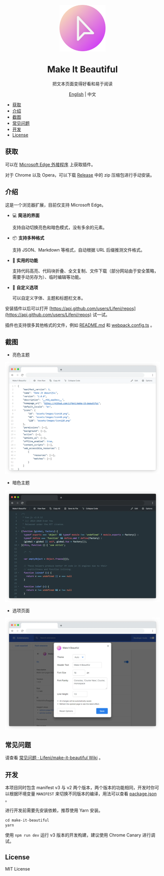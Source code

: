 <p align="center">
  <img width="150px" alt="Logo" src="src/assets/images/logo.svg" />
</p>

<h1 align="center">Make It Beautiful</h1>
<p align="center">把文本页面变得好看和易于阅读</p>
<p align="center"><a href="README.md">English</a> | 中文</p>

- [获取](#获取)
- [介绍](#介绍)
- [截图](#截图)
- [常见问题](#常见问题)
- [开发](#开发)
- [License](#license)

## 获取

可以在 [Microsoft Edge 外接程序](https://microsoftedge.microsoft.com/addons/detail/make-it-beautiful/jjgkadobhgomjcppaojffnlooknkkodd) 上获取插件。

对于 Chrome 以及 Opera，可以下载 [Release](https://github.com/Lifeni/make-it-beautiful/releases) 中的 zip 压缩包进行手动安装。

## 介绍

这是一个浏览器扩展，目前仅支持 Microsoft Edge。

- 💻 **简洁的界面**

  支持自动切换亮色和暗色模式，没有多余的元素。

- 📦 **支持多种格式**

  支持 JSON、Markdown 等格式，自动根据 URL 后缀推测文件格式。

- 💾 **实用的功能**

  支持代码高亮、代码块折叠、全文复制、文件下载（部分网站由于安全策略，需要手动另存为）、临时编辑等功能。

- 🎨 **自定义选项**

  可以自定义字体、主题和标题栏文本。

安装插件以后可以打开 [https://api.github.com/users/Lifeni/repos](https://api.github.com/users/Lifeni/repos) 试一试。

插件也支持很多其他格式的文件，例如 [README.md](https://raw.githubusercontent.com/Lifeni/make-it-beautiful/master/README.md) 和 [webpack.config.ts](https://raw.githubusercontent.com/Lifeni/make-it-beautiful/master/webpack.config.ts) 。

## 截图

- 亮色主题

![亮色主题](docs/light-mac.webp)

- 暗色主题

![暗色主题](docs/dark-mac.webp)

- 选项页面

![选项页面](docs/options-mac.webp)

## 常见问题

请查看 [常见问题 · Lifeni/make-it-beautiful Wiki](https://github.com/Lifeni/make-it-beautiful/wiki/%E5%B8%B8%E8%A7%81%E9%97%AE%E9%A2%98) 。

## 开发

本项目同时包含 manifest v3 与 v2 两个版本，两个版本的功能相同，开发时你可以根据环境变量 `MANIFEST` 来切换不同版本的编译，用法可以查看 [package.json](./package.json) 。

进行开发前需要先安装依赖，推荐使用 Yarn 安装。

```shell
cd make-it-beautiful
yarn
```

使用 `npm run dev` 运行 v3 版本的开发构建，建议使用 Chrome Canary 进行调试。

## License

MIT License

